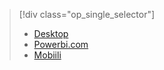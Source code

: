 > [!div class="op_single_selector"]
> * [Desktop](../notification-hubs/notification-hubs-windows-store-dotnet-get-started.md)
> * [Powerbi.com](../notification-hubs/notification-hubs-windows-phone-get-started.md)
> * [Mobiili](../notification-hubs/notification-hubs-ios-get-started.md)
> 
> 

